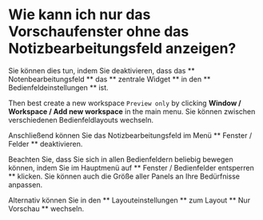 # Wie kann ich nur das Vorschaufenster ohne das Notizbearbeitungsfeld anzeigen?

Sie können dies tun, indem Sie deaktivieren, dass das ** Notenbearbeitungsfeld ** das ** zentrale Widget ** in den ** Bedienfeldeinstellungen ** ist.

Then best create a new workspace `Preview only` by clicking **Window / Workspace / Add new workspace** in the main menu. Sie können zwischen verschiedenen Bedienfeldlayouts wechseln.

Anschließend können Sie das Notizbearbeitungsfeld im Menü ** Fenster / Felder ** deaktivieren.

Beachten Sie, dass Sie sich in allen Bedienfeldern beliebig bewegen können, indem Sie im Hauptmenü auf ** Fenster / Bedienfelder entsperren ** klicken. Sie können auch die Größe aller Panels an Ihre Bedürfnisse anpassen.

Alternativ können Sie in den ** Layouteinstellungen ** zum Layout ** Nur Vorschau ** wechseln.
